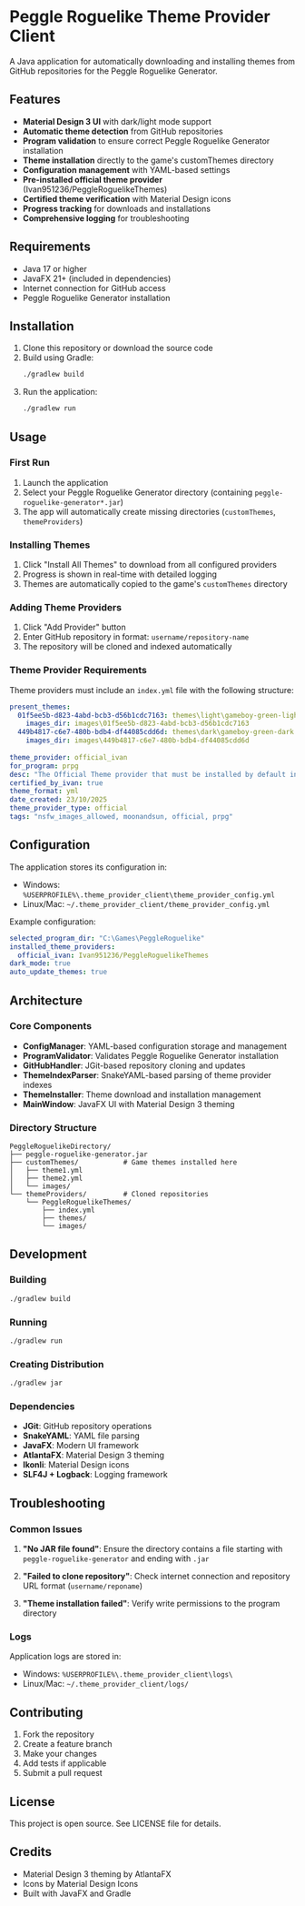 # Peggle Roguelike Theme Provider Client

A Java application for automatically downloading and installing themes from GitHub repositories for the Peggle Roguelike Generator.

## Features

- **Material Design 3 UI** with dark/light mode support
- **Automatic theme detection** from GitHub repositories 
- **Program validation** to ensure correct Peggle Roguelike Generator installation
- **Theme installation** directly to the game's customThemes directory
- **Configuration management** with YAML-based settings
- **Pre-installed official theme provider** (Ivan951236/PeggleRoguelikeThemes)
- **Certified theme verification** with Material Design icons
- **Progress tracking** for downloads and installations
- **Comprehensive logging** for troubleshooting

## Requirements

- Java 17 or higher
- JavaFX 21+ (included in dependencies)
- Internet connection for GitHub access
- Peggle Roguelike Generator installation

## Installation

1. Clone this repository or download the source code
2. Build using Gradle:
   ```bash
   ./gradlew build
   ```
3. Run the application:
   ```bash
   ./gradlew run
   ```

## Usage

### First Run
1. Launch the application
2. Select your Peggle Roguelike Generator directory (containing `peggle-roguelike-generator*.jar`)
3. The app will automatically create missing directories (`customThemes`, `themeProviders`)

### Installing Themes
1. Click "Install All Themes" to download from all configured providers
2. Progress is shown in real-time with detailed logging
3. Themes are automatically copied to the game's `customThemes` directory

### Adding Theme Providers
1. Click "Add Provider" button
2. Enter GitHub repository in format: `username/repository-name`
3. The repository will be cloned and indexed automatically

### Theme Provider Requirements

Theme providers must include an `index.yml` file with the following structure:

```yaml
present_themes:
  01f5ee5b-d823-4abd-bcb3-d56b1cdc7163: themes\light\gameboy-green-light.yml
    images_dir: images\01f5ee5b-d823-4abd-bcb3-d56b1cdc7163
  449b4817-c6e7-480b-bdb4-df44085cdd6d: themes\dark\gameboy-green-dark.yml
    images_dir: images\449b4817-c6e7-480b-bdb4-df44085cdd6d
 
theme_provider: official_ivan
for_program: prpg
desc: "The Official Theme provider that must be installed by default in clients"
certified_by_ivan: true
theme_format: yml
date_created: 23/10/2025
theme_provider_type: official
tags: "nsfw_images_allowed, moonandsun, official, prpg"
```

## Configuration

The application stores its configuration in:
- Windows: `%USERPROFILE%\.theme_provider_client\theme_provider_config.yml`
- Linux/Mac: `~/.theme_provider_client/theme_provider_config.yml`

Example configuration:
```yaml
selected_program_dir: "C:\Games\PeggleRoguelike"
installed_theme_providers:
  official_ivan: Ivan951236/PeggleRoguelikeThemes
dark_mode: true
auto_update_themes: true
```

## Architecture

### Core Components

- **ConfigManager**: YAML-based configuration storage and management
- **ProgramValidator**: Validates Peggle Roguelike Generator installation
- **GitHubHandler**: JGit-based repository cloning and updates
- **ThemeIndexParser**: SnakeYAML-based parsing of theme provider indexes
- **ThemeInstaller**: Theme download and installation management
- **MainWindow**: JavaFX UI with Material Design 3 theming

### Directory Structure

```
PeggleRoguelikeDirectory/
├── peggle-roguelike-generator.jar
├── customThemes/           # Game themes installed here
│   ├── theme1.yml
│   ├── theme2.yml
│   └── images/
└── themeProviders/         # Cloned repositories
    └── PeggleRoguelikeThemes/
        ├── index.yml
        ├── themes/
        └── images/
```

## Development

### Building
```bash
./gradlew build
```

### Running
```bash
./gradlew run
```

### Creating Distribution
```bash
./gradlew jar
```

### Dependencies
- **JGit**: GitHub repository operations
- **SnakeYAML**: YAML file parsing
- **JavaFX**: Modern UI framework
- **AtlantaFX**: Material Design 3 theming
- **Ikonli**: Material Design icons
- **SLF4J + Logback**: Logging framework

## Troubleshooting

### Common Issues

1. **"No JAR file found"**: Ensure the directory contains a file starting with `peggle-roguelike-generator` and ending with `.jar`

2. **"Failed to clone repository"**: Check internet connection and repository URL format (`username/reponame`)

3. **"Theme installation failed"**: Verify write permissions to the program directory

### Logs
Application logs are stored in:
- Windows: `%USERPROFILE%\.theme_provider_client\logs\`
- Linux/Mac: `~/.theme_provider_client/logs/`

## Contributing

1. Fork the repository
2. Create a feature branch
3. Make your changes
4. Add tests if applicable
5. Submit a pull request

## License

This project is open source. See LICENSE file for details.

## Credits

- Material Design 3 theming by AtlantaFX
- Icons by Material Design Icons
- Built with JavaFX and Gradle